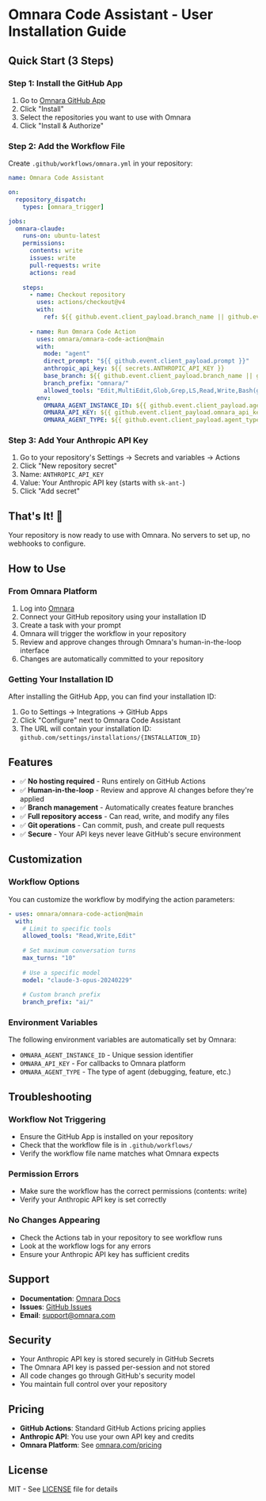 # Omnara Code Assistant - User Installation Guide

## Quick Start (3 Steps)

### Step 1: Install the GitHub App
1. Go to [Omnara GitHub App](https://github.com/apps/omnara-code-assistant)
2. Click "Install"
3. Select the repositories you want to use with Omnara
4. Click "Install & Authorize"

### Step 2: Add the Workflow File
Create `.github/workflows/omnara.yml` in your repository:

```yaml
name: Omnara Code Assistant

on:
  repository_dispatch:
    types: [omnara_trigger]

jobs:
  omnara-claude:
    runs-on: ubuntu-latest
    permissions:
      contents: write
      issues: write
      pull-requests: write
      actions: read
      
    steps:
      - name: Checkout repository
        uses: actions/checkout@v4
        with:
          ref: ${{ github.event.client_payload.branch_name || github.event.default_branch }}
      
      - name: Run Omnara Code Action
        uses: omnara/omnara-code-action@main
        with:
          mode: "agent"
          direct_prompt: "${{ github.event.client_payload.prompt }}"
          anthropic_api_key: ${{ secrets.ANTHROPIC_API_KEY }}
          base_branch: ${{ github.event.client_payload.branch_name || github.event.default_branch }}
          branch_prefix: "omnara/"
          allowed_tools: "Edit,MultiEdit,Glob,Grep,LS,Read,Write,Bash(git:*)"
        env:
          OMNARA_AGENT_INSTANCE_ID: ${{ github.event.client_payload.agent_instance_id }}
          OMNARA_API_KEY: ${{ github.event.client_payload.omnara_api_key }}
          OMNARA_AGENT_TYPE: ${{ github.event.client_payload.agent_type }}
```

### Step 3: Add Your Anthropic API Key
1. Go to your repository's Settings → Secrets and variables → Actions
2. Click "New repository secret"
3. Name: `ANTHROPIC_API_KEY`
4. Value: Your Anthropic API key (starts with `sk-ant-`)
5. Click "Add secret"

## That's It! 🎉

Your repository is now ready to use with Omnara. No servers to set up, no webhooks to configure.

## How to Use

### From Omnara Platform
1. Log into [Omnara](https://omnara.com)
2. Connect your GitHub repository using your installation ID
3. Create a task with your prompt
4. Omnara will trigger the workflow in your repository
5. Review and approve changes through Omnara's human-in-the-loop interface
6. Changes are automatically committed to your repository

### Getting Your Installation ID
After installing the GitHub App, you can find your installation ID:
1. Go to Settings → Integrations → GitHub Apps
2. Click "Configure" next to Omnara Code Assistant
3. The URL will contain your installation ID: `github.com/settings/installations/{INSTALLATION_ID}`

## Features

- ✅ **No hosting required** - Runs entirely on GitHub Actions
- ✅ **Human-in-the-loop** - Review and approve AI changes before they're applied
- ✅ **Branch management** - Automatically creates feature branches
- ✅ **Full repository access** - Can read, write, and modify any files
- ✅ **Git operations** - Can commit, push, and create pull requests
- ✅ **Secure** - Your API keys never leave GitHub's secure environment

## Customization

### Workflow Options
You can customize the workflow by modifying the action parameters:

```yaml
- uses: omnara/omnara-code-action@main
  with:
    # Limit to specific tools
    allowed_tools: "Read,Write,Edit"
    
    # Set maximum conversation turns
    max_turns: "10"
    
    # Use a specific model
    model: "claude-3-opus-20240229"
    
    # Custom branch prefix
    branch_prefix: "ai/"
```

### Environment Variables
The following environment variables are automatically set by Omnara:

- `OMNARA_AGENT_INSTANCE_ID` - Unique session identifier
- `OMNARA_API_KEY` - For callbacks to Omnara platform
- `OMNARA_AGENT_TYPE` - The type of agent (debugging, feature, etc.)

## Troubleshooting

### Workflow Not Triggering
- Ensure the GitHub App is installed on your repository
- Check that the workflow file is in `.github/workflows/`
- Verify the workflow file name matches what Omnara expects

### Permission Errors
- Make sure the workflow has the correct permissions (contents: write)
- Verify your Anthropic API key is set correctly

### No Changes Appearing
- Check the Actions tab in your repository to see workflow runs
- Look at the workflow logs for any errors
- Ensure your Anthropic API key has sufficient credits

## Support

- **Documentation**: [Omnara Docs](https://omnara.com/docs)
- **Issues**: [GitHub Issues](https://github.com/omnara/omnara-code-action/issues)
- **Email**: support@omnara.com

## Security

- Your Anthropic API key is stored securely in GitHub Secrets
- The Omnara API key is passed per-session and not stored
- All code changes go through GitHub's security model
- You maintain full control over your repository

## Pricing

- **GitHub Actions**: Standard GitHub Actions pricing applies
- **Anthropic API**: You use your own API key and credits
- **Omnara Platform**: See [omnara.com/pricing](https://omnara.com/pricing)

## License

MIT - See [LICENSE](LICENSE) file for details
